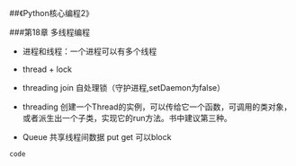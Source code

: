 ##《Python核心编程2》

###第18章 多线程编程

- 进程和线程：一个进程可以有多个线程

- thread + lock

- threading join 自处理锁（守护进程,setDaemon为false）

- threading 创建一个Thread的实例，可以传给它一个函数，可调用的类对象，或者派生出一个子类，实现它的run方法。书中建议第三种。
- Queue 共享线程间数据 put get 可以block


```python
code
```


